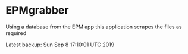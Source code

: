 # EPMgrabber
Using a database from the EPM app this application scrapes the files as required


Latest backup: Sun Sep 8 17:10:01 UTC 2019

